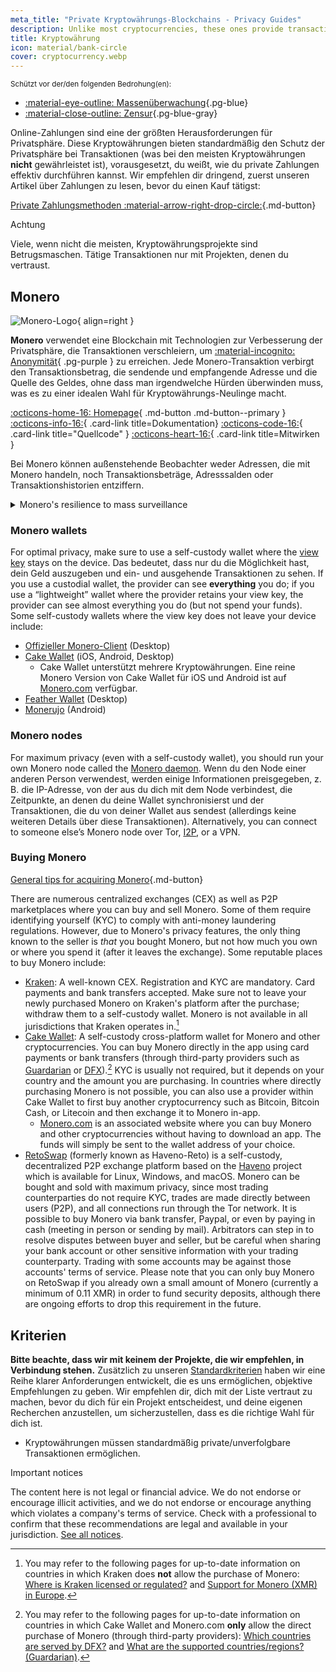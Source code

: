 ```yaml
---
meta_title: "Private Kryptowährungs-Blockchains - Privacy Guides"
description: Unlike most cryptocurrencies, these ones provide transaction privacy by default. Monero is our top choice for obfuscating transaction information.
title: Kryptowährung
icon: material/bank-circle
cover: cryptocurrency.webp
---
```


<small>Schützt vor der/den folgenden Bedrohung(en):</small>

- [:material-eye-outline: Massenüberwachung](basics/common-threats.md#mass-surveillance-programs ""){.pg-blue}
- [:material-close-outline: Zensur](basics/common-threats.md#avoiding-censorship ""){.pg-blue-gray}

Online-Zahlungen sind eine der größten Herausforderungen für Privatsphäre. Diese Kryptowährungen bieten standardmäßig den Schutz der Privatsphäre bei Transaktionen (was bei den meisten Kryptowährungen **nicht** gewährleistet ist), vorausgesetzt, du weißt, wie du private Zahlungen effektiv durchführen kannst. Wir empfehlen dir dringend, zuerst unseren Artikel über Zahlungen zu lesen, bevor du einen Kauf tätigst:

[Private Zahlungsmethoden :material-arrow-right-drop-circle:](advanced/payments.md ""){.md-button}

<div class="admonition danger" markdown>
<p class="admonition-title">Achtung</p>

Viele, wenn nicht die meisten, Kryptowährungsprojekte sind Betrugsmaschen. Tätige Transaktionen nur mit Projekten, denen du vertraust.

</div>

## Monero

<div class="admonition recommendation" markdown>

![Monero-Logo](assets/img/cryptocurrency/monero.svg){ align=right }

**Monero** verwendet eine Blockchain mit Technologien zur Verbesserung der Privatsphäre, die Transaktionen verschleiern, um [:material-incognito: Anonymität](basics/common-threats.md#anonymity-vs-privacy){ .pg-purple } zu erreichen. Jede Monero-Transaktion verbirgt den Transaktionsbetrag, die sendende und empfangende Adresse und die Quelle des Geldes, ohne dass man irgendwelche Hürden überwinden muss, was es zu einer idealen Wahl für Kryptowährungs-Neulinge macht.

[:octicons-home-16: Homepage](https://getmonero.org){ .md-button .md-button--primary }
[:octicons-info-16:](https://getmonero.org/resources/user-guides){ .card-link title=Dokumentation}
[:octicons-code-16:](https://github.com/monero-project/monero){ .card-link title="Quellcode" }
[:octicons-heart-16:](https://getmonero.org/get-started/contributing){ .card-link title=Mitwirken }

</details>

</div>

Bei Monero können außenstehende Beobachter weder Adressen, die mit Monero handeln, noch Transaktionsbeträge, Adresssalden oder Transaktionshistorien entziffern.

<details class="info" markdown>
<summary>Monero's resilience to mass surveillance</summary>

Im August 2021 [kündigte](https://web.archive.org/web/20240223224846/https://ciphertrace.com/enhanced-monero-tracing) CipherTrace erweiterte Monero-Verfolgungsfunktionen für Regierungsbehören an. Aus öffentlichen Veröffentlichungen geht hervor, dass das Financial Crimes Enforcement Network des US-Finanzministeriums das „Monero-Modul“ von CipherTrace Ende 2022 [lizenziert hat](https://sam.gov/opp/d12cbe9afbb94ca68006d0f006d355ac/view).

Die Vertraulichkeit des Monero-Transaktionsgraphen wird durch seine relativ kleinen Ringsignaturen eingeschränkt, insbesondere gegenüber gezielten Angriffen. Die Datenschutzfunktionen von Monero wurden auch von einigen Sicherheitsforschern [in Frage gestellt](https://web.archive.org/web/20180331203053/https://wired.com/story/monero-privacy), und in der Vergangenheit wurde eine Reihe schwerwiegender Server-Schwachstellen gefunden und gepatcht, sodass die Behauptungen von Organisationen wie CipherTrace nicht außer Frage stehen. Es ist zwar unwahrscheinlich, dass es für Monero Massenüberwachungs-Tools gibt, wie es sie für Bitcoin und andere Währungen gibt, aber es ist sicher, dass Rückverfolgungs-Tools bei gezielten Ermittlungen helfen.

Letzten Endes ist Monero der stärkste Kandidat für eine datenschutzfreundliche Kryptowährung, aber seine Datenschutzansprüche sind **nicht** definitiv bewiesen. Es ist mehr Zeit und Forschung nötig, um zu beurteilen, ob Monero widerstandsfähig genug gegen Angriffe ist, um immer eine angemessene Privatsphäre zu bieten.

</details>

### Monero wallets

For optimal privacy, make sure to use a self-custody wallet where the [view key](https://www.getmonero.org/resources/moneropedia/viewkey.html) stays on the device. Das bedeutet, dass nur du die Möglichkeit hast, dein Geld auszugeben und ein- und ausgehende Transaktionen zu sehen. If you use a custodial wallet, the provider can see **everything** you do; if you use a “lightweight” wallet where the provider retains your view key, the provider can see almost everything you do (but not spend your funds). Some self-custody wallets where the view key does not leave your device include:

- [Offizieller Monero-Client](https://getmonero.org/downloads) (Desktop)
- [Cake Wallet](https://cakewallet.com) (iOS, Android, Desktop)
    - Cake Wallet unterstützt mehrere Kryptowährungen. Eine reine Monero Version von Cake Wallet für iOS und Android ist auf [Monero.com](https://monero.com) verfügbar.
- [Feather Wallet](https://featherwallet.org) (Desktop)
- [Monerujo](https://monerujo.io) (Android)

### Monero nodes

For maximum privacy (even with a self-custody wallet), you should run your own Monero node called the [Monero daemon](https://getmonero.org/downloads/#cli). Wenn du den Node einer anderen Person verwendest, werden einige Informationen preisgegeben, z. B. die IP-Adresse, von der aus du dich mit dem Node verbindest, die Zeitpunkte, an denen du deine Wallet synchronisierst und der Transaktionen, die du von deiner Wallet aus sendest (allerdings keine weiteren Details über diese Transaktionen). Alternatively, you can connect to someone else’s Monero node over Tor, [I2P](alternative-networks.md#i2p-the-invisible-internet-project), or a VPN.

### Buying Monero

[General tips for acquiring Monero](advanced/payments.md#acquisition ""){.md-button}

There are numerous centralized exchanges (CEX) as well as P2P marketplaces where you can buy and sell Monero. Some of them require identifying yourself (KYC) to comply with anti-money laundering regulations. However, due to Monero's privacy features, the only thing known to the seller is _that_ you bought Monero, but not how much you own or where you spend it (after it leaves the exchange). Some reputable places to buy Monero include:

- [Kraken](https://kraken.com): A well-known CEX. Registration and KYC are mandatory. Card payments and bank transfers accepted. Make sure not to leave your newly purchased Monero on Kraken's platform after the purchase; withdraw them to a self-custody wallet. Monero is not available in all jurisdictions that Kraken operates in.[^1]
- [Cake Wallet](https://cakewallet.com): A self-custody cross-platform wallet for Monero and other cryptocurrencies. You can buy Monero directly in the app using card payments or bank transfers (through third-party providers such as [Guardarian](https://guardarian.com) or [DFX](https://dfx.swiss)).[^2] KYC is usually not required, but it depends on your country and the amount you are purchasing. In countries where directly purchasing Monero is not possible, you can also use a provider within Cake Wallet to first buy another cryptocurrency such as Bitcoin, Bitcoin Cash, or Litecoin and then exchange it to Monero in-app.
    - [Monero.com](https://monero.com) is an associated website where you can buy Monero and other cryptocurrencies without having to download an app. The funds will simply be sent to the wallet address of your choice.
- [RetoSwap](https://retoswap.com) (formerly known as Haveno-Reto) is a self-custody, decentralized P2P exchange platform based on the [Haveno](https://haveno.exchange) project which is available for Linux, Windows, and macOS. Monero can be bought and sold with maximum privacy, since most trading counterparties do not require KYC, trades are made directly between users (P2P), and all connections run through the Tor network. It is possible to buy Monero via bank transfer, Paypal, or even by paying in cash (meeting in person or sending by mail). Arbitrators can step in to resolve disputes between buyer and seller, but be careful when sharing your bank account or other sensitive information with your trading counterparty. Trading with some accounts may be against those accounts' terms of service. Please note that you can only buy Monero on RetoSwap if you already own a small amount of Monero (currently a minimum of 0.11 XMR) in order to fund security deposits, although there are ongoing efforts to drop this requirement in the future.

## Kriterien

**Bitte beachte, dass wir mit keinem der Projekte, die wir empfehlen, in Verbindung stehen.** Zusätzlich zu unseren [Standardkriterien](about/criteria.md) haben wir eine Reihe klarer Anforderungen entwickelt, die es uns ermöglichen, objektive Empfehlungen zu geben. Wir empfehlen dir, dich mit der Liste vertraut zu machen, bevor du dich für ein Projekt entscheidest, und deine eigenen Recherchen anzustellen, um sicherzustellen, dass es die richtige Wahl für dich ist.

- Kryptowährungen müssen standardmäßig private/unverfolgbare Transaktionen ermöglichen.

<div class="admonition tip" markdown>
<p class="admonition-title">Important notices</p>

The content here is not legal or financial advice. We do not endorse or encourage illicit activities, and we do not endorse or encourage anything which violates a company's terms of service. Check with a professional to confirm that these recommendations are legal and available in your jurisdiction. [See all notices](about/notices.md).

</div>

[^1]: You may refer to the following pages for up-to-date information on countries in which Kraken does **not** allow the purchase of Monero: [Where is Kraken licensed or regulated?](https://support.kraken.com/hc/en-us/articles/where-is-kraken-licensed-or-regulated) and [Support for Monero (XMR) in Europe](https://support.kraken.com/hc/en-us/articles/support-for-monero-xmr-in-europe).
[^2]: You may refer to the following pages for up-to-date information on countries in which Cake Wallet and Monero.com **only** allow the direct purchase of Monero (through third-party providers): [Which countries are served by DFX?](https://docs.dfx.swiss/en/faq.html#which-countries-are-served-by-dfx) and [What are the supported countries/regions? (Guardarian)](https://guardarian.freshdesk.com/support/solutions/articles/80001151826-what-are-the-supported-countries-regions).
